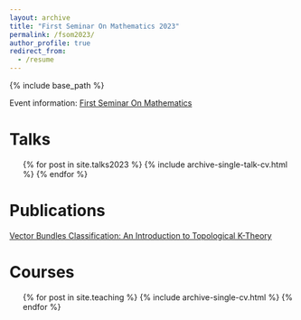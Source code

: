 ```yaml
---
layout: archive
title: "First Seminar On Mathematics 2023"
permalink: /fsom2023/
author_profile: true
redirect_from:
  - /resume
---
```


{% include base_path %}

Event information: [First Seminar On Mathematics](/fsom/)

Talks
======
  <ul>{% for post in site.talks2023 %}
    {% include archive-single-talk-cv.html %}
  {% endfor %}</ul>
  
Publications
======
  [Vector Bundles Classification: An Introduction to Topological K-Theory](/publications2023/tomascampovbc2023/)
   
Courses
======
  <ul>{% for post in site.teaching %}
    {% include archive-single-cv.html %}
  {% endfor %}</ul>
